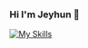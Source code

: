 ### Hi I'm Jeyhun 👋

[![My Skills](https://skillicons.dev/icons?i=java,spring,idea,gradle,docker,go,kafka,mysql,postgres,redis,postman)](https://skillicons.dev)
